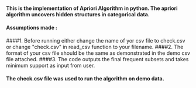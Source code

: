 #### This is the implementation of Apriori Algorithm in python. The apriori algorithm uncovers hidden structures in categorical data.

#### Assumptions made :
 ####1. Before running either change the name of yor csv file to check.csv or change "check.csv" in read_csv function to your filename.
 ####2. The format of your csv file should be the same as demonstrated in the demo csv file attached.
 ####3. The code outputs the final frequent subsets and takes minimum support as input from  user.
 
#### The check.csv file was used to run the algorithm on demo data.

